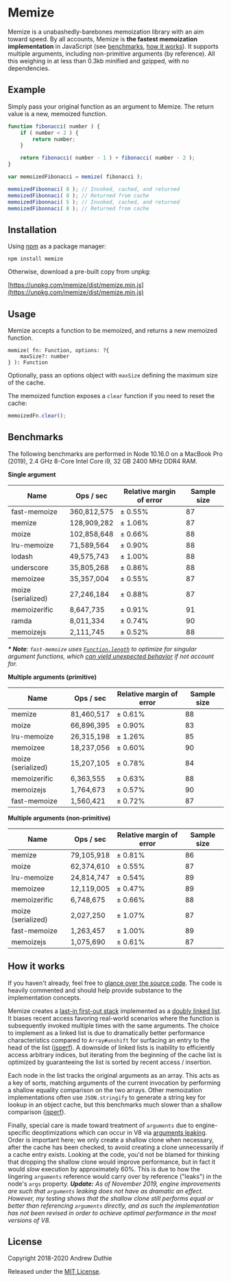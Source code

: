 Memize
======

Memize is a unabashedly-barebones memoization library with an aim toward speed. By all accounts, Memize is __the fastest memoization implementation__ in JavaScript (see [benchmarks](#benchmarks), [how it works](#how-it-works)). It supports multiple arguments, including non-primitive arguments (by reference). All this weighing in at less than 0.3kb minified and gzipped, with no dependencies.

## Example

Simply pass your original function as an argument to Memize. The return value is a new, memoized function.

```js
function fibonacci( number ) {
	if ( number < 2 ) {
		return number;
	}

	return fibonacci( number - 1 ) + fibonacci( number - 2 );
}

var memoizedFibonacci = memize( fibonacci );

memoizedFibonnaci( 8 ); // Invoked, cached, and returned
memoizedFibonnaci( 8 ); // Returned from cache
memoizedFibonnaci( 5 ); // Invoked, cached, and returned
memoizedFibonnaci( 8 ); // Returned from cache
```

## Installation

Using [npm](https://www.npmjs.com/) as a package manager:

```
npm install memize
```

Otherwise, download a pre-built copy from unpkg:

[https://unpkg.com/memize/dist/memize.min.js](https://unpkg.com/memize/dist/memize.min.js)

## Usage

Memize accepts a function to be memoized, and returns a new memoized function.

```
memize( fn: Function, options: ?{
	maxSize?: number
} ): Function
```

Optionally, pass an options object with `maxSize` defining the maximum size of the cache.

The memoized function exposes a `clear` function if you need to reset the cache:

```js
memoizedFn.clear();
```

## Benchmarks

The following benchmarks are performed in Node 10.16.0 on a MacBook Pro (2019), 2.4 GHz 8-Core Intel Core i9, 32 GB 2400 MHz DDR4 RAM.

__Single argument__

Name               | Ops / sec   | Relative margin of error | Sample size
-------------------|-------------|--------------------------|------------
fast-memoize       | 360,812,575 | ± 0.55%                  | 87         
memize             | 128,909,282 | ± 1.06%                  | 87         
moize              | 102,858,648 | ± 0.66%                  | 88         
lru-memoize        | 71,589,564  | ± 0.90%                  | 88         
lodash             | 49,575,743  | ± 1.00%                  | 88         
underscore         | 35,805,268  | ± 0.86%                  | 88         
memoizee           | 35,357,004  | ± 0.55%                  | 87         
moize (serialized) | 27,246,184  | ± 0.88%                  | 87         
memoizerific       | 8,647,735   | ± 0.91%                  | 91         
ramda              | 8,011,334   | ± 0.74%                  | 90         
memoizejs          | 2,111,745   | ± 0.52%                  | 88         

_**\* Note**: `fast-memoize` uses [`Function.length`](https://developer.mozilla.org/en-US/docs/Web/JavaScript/Reference/Global_Objects/Function/length) to optimize for singular argument functions, which [can yield unexpected behavior](https://github.com/caiogondim/fast-memoize.js#rest--default-parameters) if not account for._

__Multiple arguments (primitive)__

Name               | Ops / sec  | Relative margin of error | Sample size
-------------------|------------|--------------------------|------------
memize             | 81,460,517 | ± 0.61%                  | 88         
moize              | 66,896,395 | ± 0.90%                  | 83         
lru-memoize        | 26,315,198 | ± 1.26%                  | 85         
memoizee           | 18,237,056 | ± 0.60%                  | 90         
moize (serialized) | 15,207,105 | ± 0.78%                  | 84         
memoizerific       | 6,363,555  | ± 0.63%                  | 88         
memoizejs          | 1,764,673  | ± 0.57%                  | 90         
fast-memoize       | 1,560,421  | ± 0.72%                  | 87         

__Multiple arguments (non-primitive)__

Name               | Ops / sec  | Relative margin of error | Sample size
-------------------|------------|--------------------------|------------
memize             | 79,105,918 | ± 0.81%                  | 86         
moize              | 62,374,610 | ± 0.55%                  | 87         
lru-memoize        | 24,814,747 | ± 0.54%                  | 89         
memoizee           | 12,119,005 | ± 0.47%                  | 89         
memoizerific       | 6,748,675  | ± 0.66%                  | 88         
moize (serialized) | 2,027,250  | ± 1.07%                  | 87         
fast-memoize       | 1,263,457  | ± 1.00%                  | 89         
memoizejs          | 1,075,690  | ± 0.61%                  | 87         

## How it works

If you haven't already, feel free to [glance over the source code](./index.js). The code is heavily commented and should help provide substance to the implementation concepts.

Memize creates a [last-in first-out stack](https://en.wikipedia.org/wiki/Stack_(abstract_data_type)) implemented as a [doubly linked list](https://en.wikipedia.org/wiki/Doubly_linked_list). It biases recent access favoring real-world scenarios where the function is subsequently invoked multiple times with the same arguments. The choice to implement as a linked list is due to dramatically better performance characteristics compared to `Array#unshift` for surfacing an entry to the head of the list ([jsperf](https://jsperf.com/array-unshift-linked-list)). A downside of linked lists is inability to efficiently access arbitrary indices, but iterating from the beginning of the cache list is optimized by guaranteeing the list is sorted by recent access / insertion.

Each node in the list tracks the original arguments as an array. This acts as a key of sorts, matching arguments of the current invocation by performing a shallow equality comparison on the two arrays. Other memoization implementations often use `JSON.stringify` to generate a string key for lookup in an object cache, but this benchmarks much slower than a shallow comparison ([jsperf](https://jsperf.com/lookup-json-stringify-vs-shallow-equality)).

Finally, special care is made toward treatment of `arguments` due to engine-specific deoptimizations which can occur in V8 via [arguments leaking](https://github.com/petkaantonov/bluebird/wiki/Optimization-killers#3-managing-arguments). Order is important here; we only create a shallow clone when necessary, after the cache has been checked, to avoid creating a clone unnecessarily if a cache entry exists. Looking at the code, you'd not be blamed for thinking that dropping the shallow clone would improve performance, but in fact it would _slow_ execution by approximately 60%. This is due to how the lingering `arguments` reference would carry over by reference ("leaks") in the node's `args` property. _**Update:** As of November 2019, engine improvements are such that `arguments` leaking does not have as dramatic an effect. However, my testing shows that the shallow clone still performs equal or better than referencing `arguments` directly, and as such the implementation has not been revised in order to achieve optimal performance in the most versions of V8._

## License

Copyright 2018-2020 Andrew Duthie

Released under the [MIT License](./LICENSE.md).

